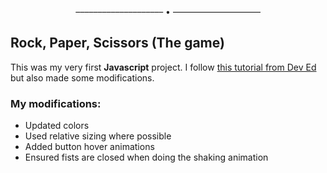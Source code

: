 <div style="text-align: center;"> –––––––––––––––––––– • ––––––––––––––––––––  </div>

## **Rock, Paper, Scissors** (The game)

This was my very first **Javascript** project. I follow [this tutorial from Dev Ed](https://youtu.be/qWPtKtYEsN4) but also made some modifications.

### My modifications:
* Updated colors
* Used relative sizing where possible
* Added button hover animations
* Ensured fists are closed when doing the shaking animation
